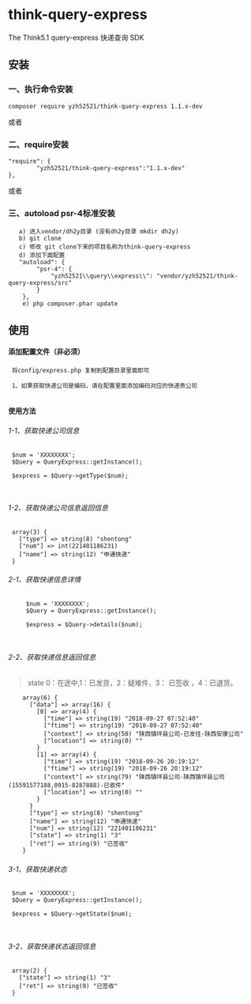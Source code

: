 # think-query-express
The Think5.1 query-express
快递查询 SDK
## 安装

### 一、执行命令安装
```
composer require yzh52521/think-query-express 1.1.x-dev
```

或者

### 二、require安装
```
"require": {
        "yzh52521/think-query-express":"1.1.x-dev"
},
```

或者
###  三、autoload psr-4标准安装
```
   a) 进入vendor/dh2y目录 (没有dh2y目录 mkdir dh2y)
   b) git clone 
   c) 修改 git clone下来的项目名称为think-query-express
   d) 添加下面配置
   "autoload": {
        "psr-4": {
            "yzh52521\\query\\express\\": "vendor/yzh52521/think-query-express/src"
        }
    },
    e) php composer.phar update
```


## 使用
#### 添加配置文件（非必须）
```
 将config/express.php 复制到配置目录里面即可
 
 1、如果获取快递公司是编码，请在配置里面添加编码对应的快递贵公司
 
```

#### 使用方法

   ###### 1-1、获取快递公司信息
   
   ```
    $num = 'XXXXXXXX';
    $Query = QueryExpress::getInstance();
    
    $express = $Query->getType($num);
    
    
   ```
   ###### 1-2、获取快递公司信息返回信息
    
   ```
    array(3) {
      ["type"] => string(8) "shentong"
      ["num"] => int(221401186231)
      ["name"] => string(12) "申通快递"
    }
   ```
    
   ###### 2-1、获取快递信息详情
      
   ```
        $num = 'XXXXXXXX';
        $Query = QueryExpress::getInstance();
        
        $express = $Query->details($num);
        
     
   ```
   ###### 2-2、获取快递信息返回信息
   >state 0：在途中,1：已发货，2：疑难件，3： 已签收 ，4：已退货。
        
   ```
       array(6) {
         ["data"] => array(16) {
           [0] => array(4) {
             ["time"] => string(19) "2018-09-27 07:52:40"
             ["ftime"] => string(19) "2018-09-27 07:52:40"
             ["context"] => string(50) "陕西镇坪县公司-已发往-陕西安康公司"
             ["location"] => string(0) ""
           }
           [1] => array(4) {
             ["time"] => string(19) "2018-09-26 20:19:12"
             ["ftime"] => string(19) "2018-09-26 20:19:12"
             ["context"] => string(79) "陕西镇坪县公司-陕西镇坪县公司(15591577188,0915-8287888)-已收件"
             ["location"] => string(0) ""
           }
         }
         ["type"] => string(8) "shentong"
         ["name"] => string(12) "申通快递"
         ["num"] => string(12) "221401186231"
         ["state"] => string(1) "3"
         ["ret"] => string(9) "已签收"
       }
   ```
 ###### 3-1、获取快递状态
   
   ```
    $num = 'XXXXXXXX';
    $Query = QueryExpress::getInstance();
    
    $express = $Query->getState($num);
    
    
   ```
   ###### 3-2、获取快递状态返回信息
    
   ```
    array(2) {
      ["state"] => string(1) "3"
      ["ret"] => string(9) "已签收"
    }
   ```
    
    

     


